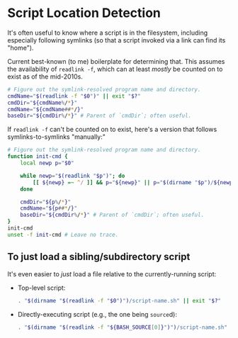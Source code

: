 Script Location Detection
=========================

It's often useful to know where a script is in the filesystem, including
especially following symlinks (so that a script invoked via a link can find its
"home").

Current best-known (to me) boilerplate for determining that. This assumes the
availability of `readlink -f`, which can at least _mostly_ be counted on to
exist as of the mid-2010s.

```bash
# Figure out the symlink-resolved program name and directory.
cmdName="$(readlink -f "$0")" || exit "$?"
cmdDir="${cmdName%/*}"
cmdName="${cmdName##*/}"
baseDir="${cmdDir%/*}" # Parent of `cmdDir`; often useful.
```

If `readlink -f` can't be counted on to exist, here's a version that follows
symlinks-to-symlinks "manually:"

```bash
# Figure out the symlink-resolved program name and directory.
function init-cmd {
    local newp p="$0"

    while newp="$(readlink "$p")"; do
        [[ ${newp} =~ ^/ ]] && p="${newp}" || p="$(dirname "$p")/${newp}"
    done

    cmdDir="${p%/*}"
    cmdName="${p##*/}"
    baseDir="${cmdDir%/*}" # Parent of `cmdDir`; often useful.
}
init-cmd
unset -f init-cmd # Leave no trace.
```

## To just load a sibling/subdirectory script

It's even easier to _just_ load a file relative to the currently-running script:

* Top-level script:

  ```bash
  . "$(dirname "$(readlink -f "$0")")/script-name.sh" || exit "$?"
  ```

* Directly-executing script (e.g., the one being `source`d):

  ```bash
  . "$(dirname "$(readlink -f "${BASH_SOURCE[0]}")")/script-name.sh" || exit "$?"
  ```
